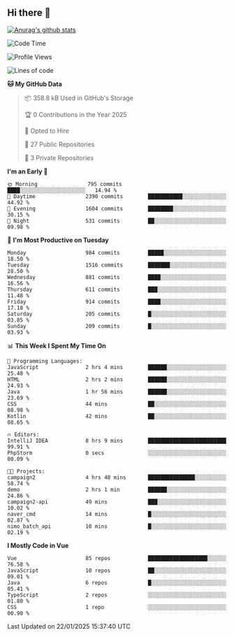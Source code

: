 ## Hi there 👋

[![Anurag's github stats](https://github-readme-stats.vercel.app/api?username=Songwonseok)](https://github.com/anuraghazra/github-readme-stats)



<!--START_SECTION:waka-->
![Code Time](http://img.shields.io/badge/Code%20Time-3%2C252%20hrs%2016%20mins-blue)

![Profile Views](http://img.shields.io/badge/Profile%20Views-0-blue)

![Lines of code](https://img.shields.io/badge/From%20Hello%20World%20I%27ve%20Written-34.8%20million%20lines%20of%20code-blue)

**🐱 My GitHub Data** 

> 📦 358.8 kB Used in GitHub's Storage 
 > 
> 🏆 0 Contributions in the Year 2025
 > 
> 💼 Opted to Hire
 > 
> 📜 27 Public Repositories 
 > 
> 🔑 3 Private Repositories 
 > 
**I'm an Early 🐤** 

```text
🌞 Morning                795 commits         ████░░░░░░░░░░░░░░░░░░░░░   14.94 % 
🌆 Daytime                2390 commits        ███████████░░░░░░░░░░░░░░   44.92 % 
🌃 Evening                1604 commits        ████████░░░░░░░░░░░░░░░░░   30.15 % 
🌙 Night                  531 commits         ██░░░░░░░░░░░░░░░░░░░░░░░   09.98 % 
```
📅 **I'm Most Productive on Tuesday** 

```text
Monday                   984 commits         █████░░░░░░░░░░░░░░░░░░░░   18.50 % 
Tuesday                  1516 commits        ███████░░░░░░░░░░░░░░░░░░   28.50 % 
Wednesday                881 commits         ████░░░░░░░░░░░░░░░░░░░░░   16.56 % 
Thursday                 611 commits         ███░░░░░░░░░░░░░░░░░░░░░░   11.48 % 
Friday                   914 commits         ████░░░░░░░░░░░░░░░░░░░░░   17.18 % 
Saturday                 205 commits         █░░░░░░░░░░░░░░░░░░░░░░░░   03.85 % 
Sunday                   209 commits         █░░░░░░░░░░░░░░░░░░░░░░░░   03.93 % 
```


📊 **This Week I Spent My Time On** 

```text
💬 Programming Languages: 
JavaScript               2 hrs 4 mins        ██████░░░░░░░░░░░░░░░░░░░   25.48 % 
HTML                     2 hrs 2 mins        ██████░░░░░░░░░░░░░░░░░░░   24.93 % 
Java                     1 hr 56 mins        ██████░░░░░░░░░░░░░░░░░░░   23.69 % 
CSS                      44 mins             ██░░░░░░░░░░░░░░░░░░░░░░░   08.98 % 
Kotlin                   42 mins             ██░░░░░░░░░░░░░░░░░░░░░░░   08.65 % 

🔥 Editors: 
IntelliJ IDEA            8 hrs 9 mins        █████████████████████████   99.91 % 
PhpStorm                 0 secs              ░░░░░░░░░░░░░░░░░░░░░░░░░   00.09 % 

🐱‍💻 Projects: 
campaign2                4 hrs 48 mins       ███████████████░░░░░░░░░░   58.74 % 
demo                     2 hrs 1 min         ██████░░░░░░░░░░░░░░░░░░░   24.86 % 
campaign2-api            49 mins             ███░░░░░░░░░░░░░░░░░░░░░░   10.02 % 
naver_cmd                14 mins             █░░░░░░░░░░░░░░░░░░░░░░░░   02.87 % 
nimo_batch_api           10 mins             █░░░░░░░░░░░░░░░░░░░░░░░░   02.19 % 
```

**I Mostly Code in Vue** 

```text
Vue                      85 repos            ███████████████████░░░░░░   76.58 % 
JavaScript               10 repos            ██░░░░░░░░░░░░░░░░░░░░░░░   09.01 % 
Java                     6 repos             █░░░░░░░░░░░░░░░░░░░░░░░░   05.41 % 
TypeScript               2 repos             ░░░░░░░░░░░░░░░░░░░░░░░░░   01.80 % 
CSS                      1 repo              ░░░░░░░░░░░░░░░░░░░░░░░░░   00.90 % 
```




 Last Updated on 22/01/2025 15:37:40 UTC
<!--END_SECTION:waka-->
